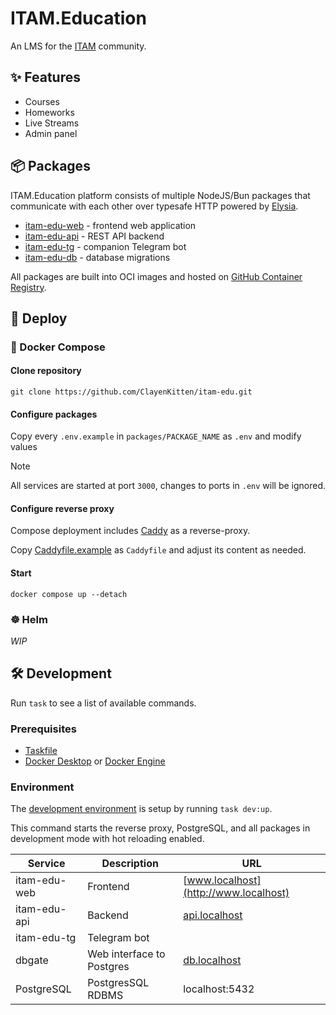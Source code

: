# ITAM.Education

An LMS for the [ITAM](https://itatmisis.ru) community.

## ✨ Features

- Courses
- Homeworks
- Live Streams
- Admin panel

## 📦 Packages

ITAM.Education platform consists of multiple NodeJS/Bun packages that communicate with each other over typesafe HTTP powered by [Elysia](https://github.com/elysiajs/elysia).

- [itam-edu-web](./packages/web) - frontend web application
- [itam-edu-api](./packages/api) - REST API backend
- [itam-edu-tg](./packages/tg) - companion Telegram bot
- [itam-edu-db](./packages/db) - database migrations

All packages are built into OCI images and hosted on [GitHub Container Registry](https://github.com/ClayenKitten?tab=packages&repo_name=itam-edu).

## 🚀 Deploy

### 🐋 Docker Compose

#### Clone repository

`git clone https://github.com/ClayenKitten/itam-edu.git`

#### Configure packages

Copy every `.env.example` in `packages/PACKAGE_NAME` as `.env` and modify values

> [!NOTE]
> All services are started at port `3000`, changes to ports in `.env` will be ignored.

#### Configure reverse proxy

Compose deployment includes [Caddy](https://caddyserver.com/) as a reverse-proxy.

Copy [Caddyfile.example](./Caddyfile.example) as `Caddyfile` and adjust its content as needed.

#### Start

`docker compose up --detach`

### ☸️ Helm

_WIP_

## 🛠️ Development

Run `task` to see a list of available commands.

### Prerequisites

- [Taskfile](https://taskfile.dev/installation/)
- [Docker Desktop](https://docs.docker.com/desktop/) or [Docker Engine](https://docs.docker.com/engine/install/)

### Environment

The [development environment](./compose.dev.yaml) is setup by running `task dev:up`.

This command starts the reverse proxy, PostgreSQL, and all packages in development mode with hot reloading enabled.

| Service      | Description               | URL                                   |
| ------------ | ------------------------- | ------------------------------------- |
| itam-edu-web | Frontend                  | [www.localhost](http://www.localhost) |
| itam-edu-api | Backend                   | [api.localhost](http://api.localhost) |
| itam-edu-tg  | Telegram bot              |                                       |
| dbgate       | Web interface to Postgres | [db.localhost](http://db.localhost)   |
| PostgreSQL   | PostgresSQL RDBMS         | localhost:5432                        |
